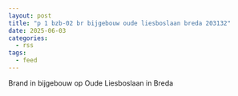 ```yaml
---
layout: post
title: "p 1 bzb-02 br bijgebouw oude liesboslaan breda 203132"
date: 2025-06-03
categories: 
  - rss
tags: 
  - feed
---
```


Brand in bijgebouw op Oude Liesboslaan in Breda
